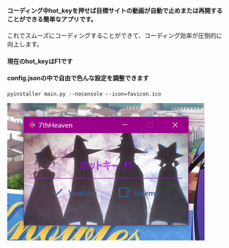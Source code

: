 #### コーディング中hot_keyを押せば目標サイトの動画が自動で止めまたは再開することができる簡単なアプリです。

これでスムーズにコーディングすることができて、コーディング効率が圧倒的に向上します。

#### 現在のhot_keyはF1です
#### config.jsonの中で自由で色んな設定を調整できます
```
pyinstaller main.py --noconsole --icon=favicon.ico
```
![view](./README.png)